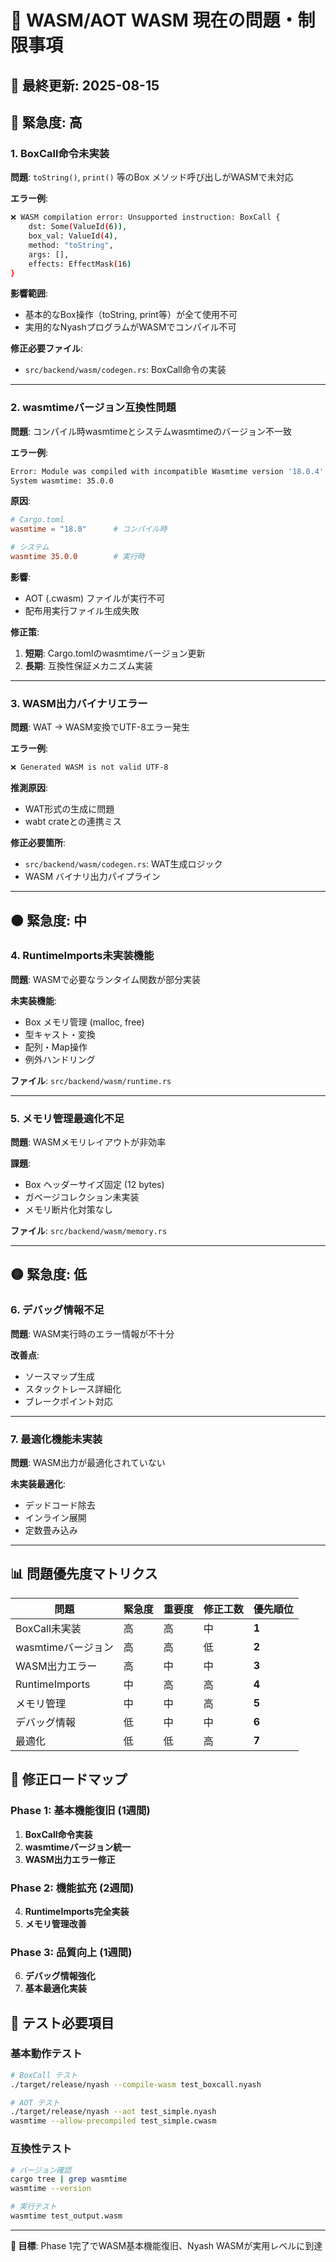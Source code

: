 # 🚨 WASM/AOT WASM 現在の問題・制限事項

## 📅 最終更新: 2025-08-15

## 🔴 **緊急度: 高**

### 1. **BoxCall命令未実装**
**問題**: `toString()`, `print()` 等のBox メソッド呼び出しがWASMで未対応

**エラー例**:
```bash
❌ WASM compilation error: Unsupported instruction: BoxCall { 
    dst: Some(ValueId(6)), 
    box_val: ValueId(4), 
    method: "toString", 
    args: [], 
    effects: EffectMask(16) 
}
```

**影響範囲**:
- 基本的なBox操作（toString, print等）が全て使用不可
- 実用的なNyashプログラムがWASMでコンパイル不可

**修正必要ファイル**:
- `src/backend/wasm/codegen.rs`: BoxCall命令の実装

---

### 2. **wasmtimeバージョン互換性問題**
**問題**: コンパイル時wasmtimeとシステムwasmtimeのバージョン不一致

**エラー例**:
```bash
Error: Module was compiled with incompatible Wasmtime version '18.0.4'
System wasmtime: 35.0.0
```

**原因**:
```toml
# Cargo.toml
wasmtime = "18.0"      # コンパイル時

# システム
wasmtime 35.0.0        # 実行時
```

**影響**:
- AOT (.cwasm) ファイルが実行不可
- 配布用実行ファイル生成失敗

**修正策**:
1. **短期**: Cargo.tomlのwasmtimeバージョン更新
2. **長期**: 互換性保証メカニズム実装

---

### 3. **WASM出力バイナリエラー**
**問題**: WAT → WASM変換でUTF-8エラー発生

**エラー例**:
```bash
❌ Generated WASM is not valid UTF-8
```

**推測原因**:
- WAT形式の生成に問題
- wabt crateとの連携ミス

**修正必要箇所**:
- `src/backend/wasm/codegen.rs`: WAT生成ロジック
- WASM バイナリ出力パイプライン

---

## 🟠 **緊急度: 中**

### 4. **RuntimeImports未実装機能**
**問題**: WASMで必要なランタイム関数が部分実装

**未実装機能**:
- Box メモリ管理 (malloc, free)
- 型キャスト・変換
- 配列・Map操作
- 例外ハンドリング

**ファイル**: `src/backend/wasm/runtime.rs`

---

### 5. **メモリ管理最適化不足**
**問題**: WASMメモリレイアウトが非効率

**課題**:
- Box ヘッダーサイズ固定 (12 bytes)
- ガベージコレクション未実装
- メモリ断片化対策なし

**ファイル**: `src/backend/wasm/memory.rs`

---

## 🟡 **緊急度: 低**

### 6. **デバッグ情報不足**
**問題**: WASM実行時のエラー情報が不十分

**改善点**:
- ソースマップ生成
- スタックトレース詳細化
- ブレークポイント対応

---

### 7. **最適化機能未実装**
**問題**: WASM出力が最適化されていない

**未実装最適化**:
- デッドコード除去
- インライン展開
- 定数畳み込み

---

## 📊 **問題優先度マトリクス**

| 問題 | 緊急度 | 重要度 | 修正工数 | 優先順位 |
|------|--------|--------|----------|----------|
| BoxCall未実装 | 高 | 高 | 中 | **1** |
| wasmtimeバージョン | 高 | 高 | 低 | **2** |
| WASM出力エラー | 高 | 中 | 中 | **3** |
| RuntimeImports | 中 | 高 | 高 | **4** |
| メモリ管理 | 中 | 中 | 高 | **5** |
| デバッグ情報 | 低 | 中 | 中 | **6** |
| 最適化 | 低 | 低 | 高 | **7** |

## 🎯 **修正ロードマップ**

### Phase 1: 基本機能復旧 (1週間)
1. **BoxCall命令実装**
2. **wasmtimeバージョン統一**
3. **WASM出力エラー修正**

### Phase 2: 機能拡充 (2週間)
4. **RuntimeImports完全実装**
5. **メモリ管理改善**

### Phase 3: 品質向上 (1週間)
6. **デバッグ情報強化**
7. **基本最適化実装**

## 📝 **テスト必要項目**

### 基本動作テスト
```bash
# BoxCall テスト
./target/release/nyash --compile-wasm test_boxcall.nyash

# AOT テスト  
./target/release/nyash --aot test_simple.nyash
wasmtime --allow-precompiled test_simple.cwasm
```

### 互換性テスト
```bash
# バージョン確認
cargo tree | grep wasmtime
wasmtime --version

# 実行テスト
wasmtime test_output.wasm
```

---

**🎯 目標**: Phase 1完了でWASM基本機能復旧、Nyash WASMが実用レベルに到達